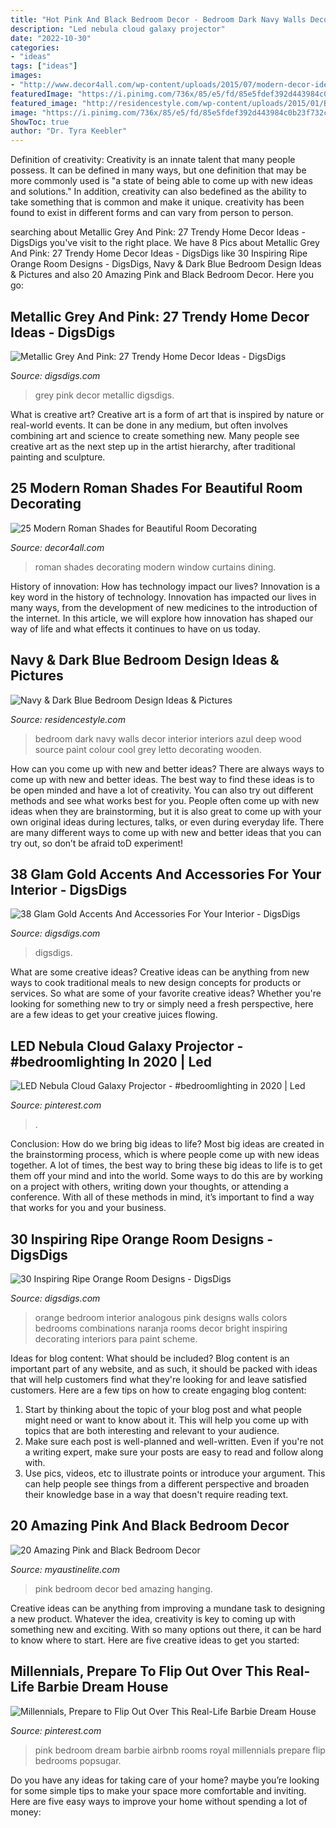 ```yaml
---
title: "Hot Pink And Black Bedroom Decor - Bedroom Dark Navy Walls Decor Interior Interiors Azul Deep Wood Source Paint Colour Cool Grey Letto Decorating Wooden"
description: "Led nebula cloud galaxy projector"
date: "2022-10-30"
categories:
- "ideas"
tags: ["ideas"]
images:
- "http://www.decor4all.com/wp-content/uploads/2015/07/modern-decor-ideas-roman-shades-window-coverings-13.jpg"
featuredImage: "https://i.pinimg.com/736x/85/e5/fd/85e5fdef392d443984c0b23f732c55c4.jpg"
featured_image: "http://residencestyle.com/wp-content/uploads/2015/01/Blue-Bedroom-Design-Ideas.jpg"
image: "https://i.pinimg.com/736x/85/e5/fd/85e5fdef392d443984c0b23f732c55c4.jpg"
ShowToc: true
author: "Dr. Tyra Keebler"
---
```



Definition of creativity:
Creativity is an innate talent that many people possess. It can be defined in many ways, but one definition that may be more commonly used is "a state of being able to come up with new ideas and solutions." In addition, creativity can also bedefined as the ability to take something that is common and make it unique. creativity has been found to exist in different forms and can vary from person to person.

	

		
searching about Metallic Grey And Pink: 27 Trendy Home Decor Ideas - DigsDigs you've visit to the right place. We have 8 Pics about Metallic Grey And Pink: 27 Trendy Home Decor Ideas - DigsDigs like 30 Inspiring Ripe Orange Room Designs - DigsDigs, Navy &amp; Dark Blue Bedroom Design Ideas &amp; Pictures and also 20 Amazing Pink and Black Bedroom Decor. Here you go:
		
    
## Metallic Grey And Pink: 27 Trendy Home Decor Ideas - DigsDigs

<img loading=lazy src="https://www.digsdigs.com/photos/metallic-grey-and-bold-pink-home-decor-ideas-10.jpg" onerror="this.onerror=null;this.src='https://tse3.mm.bing.net/th?id=OIP.AZjgOVbtS0DICsodJwsXPwAAAA&amp;pid=15.1';" alt="Metallic Grey And Pink: 27 Trendy Home Decor Ideas - DigsDigs">

_Source: digsdigs.com_

>grey pink decor metallic digsdigs. 

	

What is creative art?
Creative art is a form of art that is inspired by nature or real-world events. It can be done in any medium, but often involves combining art and science to create something new. Many people see creative art as the next step up in the artist hierarchy, after traditional painting and sculpture.

    
## 25 Modern Roman Shades For Beautiful Room Decorating

<img loading=lazy src="http://www.decor4all.com/wp-content/uploads/2015/07/modern-decor-ideas-roman-shades-window-coverings-13.jpg" onerror="this.onerror=null;this.src='https://tse4.mm.bing.net/th?id=OIP.MBnqYZ0s2YGjnfPrjiPbNwAAAA&amp;pid=15.1';" alt="25 Modern Roman Shades for Beautiful Room Decorating">

_Source: decor4all.com_

>roman shades decorating modern window curtains dining. 

	

History of innovation: How has technology impact our lives?
Innovation is a key word in the history of technology. Innovation has impacted our lives in many ways, from the development of new medicines to the introduction of the internet. In this article, we will explore how innovation has shaped our way of life and what effects it continues to have on us today.

    
## Navy &amp; Dark Blue Bedroom Design Ideas &amp; Pictures

<img loading=lazy src="http://residencestyle.com/wp-content/uploads/2015/01/Blue-Bedroom-Design-Ideas.jpg" onerror="this.onerror=null;this.src='https://tse2.mm.bing.net/th?id=OIP.30V0IqvfnVKueG0iqkWnUAHaKw&amp;pid=15.1';" alt="Navy &amp; Dark Blue Bedroom Design Ideas &amp; Pictures">

_Source: residencestyle.com_

>bedroom dark navy walls decor interior interiors azul deep wood source paint colour cool grey letto decorating wooden. 

	

How can you come up with new and better ideas?
There are always ways to come up with new and better ideas. The best way to find these ideas is to be open minded and have a lot of creativity. You can also try out different methods and see what works best for you. People often come up with new ideas when they are brainstorming, but it is also great to come up with your own original ideas during lectures, talks, or even during everyday life. There are many different ways to come up with new and better ideas that you can try out, so don’t be afraid toD experiment!

    
## 38 Glam Gold Accents And Accessories For Your Interior - DigsDigs

<img loading=lazy src="https://www.digsdigs.com/photos/gold-accents-and-accessories-for-your-interior-21.jpg" onerror="this.onerror=null;this.src='https://tse4.mm.bing.net/th?id=OIP.We9RT9O-ixIiE-2rg9h7JAHaLL&amp;pid=15.1';" alt="38 Glam Gold Accents And Accessories For Your Interior - DigsDigs">

_Source: digsdigs.com_

>digsdigs. 

	

What are some creative ideas?
Creative ideas can be anything from new ways to cook traditional meals to new design concepts for products or services. So what are some of your favorite creative ideas? Whether you're looking for something new to try or simply need a fresh perspective, here are a few ideas to get your creative juices flowing.

    
## LED Nebula Cloud Galaxy Projector - #bedroomlighting In 2020 | Led

<img loading=lazy src="https://i.pinimg.com/736x/85/e5/fd/85e5fdef392d443984c0b23f732c55c4.jpg" onerror="this.onerror=null;this.src='https://tse3.mm.bing.net/th?id=OIP.M7G6g1s6S0ruSV4aUZEJTQHaJ3&amp;pid=15.1';" alt="LED Nebula Cloud Galaxy Projector - #bedroomlighting in 2020 | Led">

_Source: pinterest.com_

>. 

	

Conclusion: How do we bring big ideas to life?
Most big ideas are created in the brainstorming process, which is where people come up with new ideas together. A lot of times, the best way to bring these big ideas to life is to get them off your mind and into the world. Some ways to do this are by working on a project with others, writing down your thoughts, or attending a conference. With all of these methods in mind, it’s important to find a way that works for you and your business.

    
## 30 Inspiring Ripe Orange Room Designs - DigsDigs

<img loading=lazy src="https://www.digsdigs.com/photos/bright-and-inspiring-orange-room-designs-21.jpg" onerror="this.onerror=null;this.src='https://tse2.mm.bing.net/th?id=OIP.NxPB9tH8PIW3qdUrBaFmDgHaJ4&amp;pid=15.1';" alt="30 Inspiring Ripe Orange Room Designs - DigsDigs">

_Source: digsdigs.com_

>orange bedroom interior analogous pink designs walls colors bedrooms combinations naranja rooms decor bright inspiring decorating interiors para paint scheme. 

	

Ideas for blog content: What should be included?
Blog content is an important part of any website, and as such, it should be packed with ideas that will help customers find what they're looking for and leave satisfied customers. Here are a few tips on how to create engaging blog content:
1. Start by thinking about the topic of your blog post and what people might need or want to know about it. This will help you come up with topics that are both interesting and relevant to your audience. 
2. Make sure each post is well-planned and well-written. Even if you're not a writing expert, make sure your posts are easy to read and follow along with. 
3. Use pics, videos, etc to illustrate points or introduce your argument. This can help people see things from a different perspective and broaden their knowledge base in a way that doesn't require reading text. 

    
## 20 Amazing Pink And Black Bedroom Decor

<img loading=lazy src="http://www.myaustinelite.com/wp-content/uploads/2015/01/pink-and-black-bedroom-decor-with-hanging-bed.jpg" onerror="this.onerror=null;this.src='https://tse1.mm.bing.net/th?id=OIP.trLA_rGr78zOtfh6z34zewHaJ3&amp;pid=15.1';" alt="20 Amazing Pink and Black Bedroom Decor">

_Source: myaustinelite.com_

>pink bedroom decor bed amazing hanging. 

	

Creative ideas can be anything from improving a mundane task to designing a new product. Whatever the idea, creativity is key to coming up with something new and exciting. With so many options out there, it can be hard to know where to start. Here are five creative ideas to get you started:

    
## Millennials, Prepare To Flip Out Over This Real-Life Barbie Dream House

<img loading=lazy src="https://i.pinimg.com/736x/1c/46/ff/1c46ff97a3fc98082753050e6f374647.jpg" onerror="this.onerror=null;this.src='https://tse3.mm.bing.net/th?id=OIP.nw6DzBbFWujj1M_MkJooDAHaLH&amp;pid=15.1';" alt="Millennials, Prepare to Flip Out Over This Real-Life Barbie Dream House">

_Source: pinterest.com_

>pink bedroom dream barbie airbnb rooms royal millennials prepare flip bedrooms popsugar. 

	

Do you have any ideas for taking care of your home? maybe you’re looking for some simple tips to make your space more comfortable and inviting. Here are five easy ways to improve your home without spending a lot of money:

